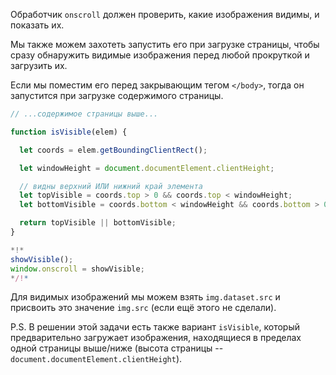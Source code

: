 Обработчик `onscroll` должен проверить, какие изображения видимы, и показать их.

Мы также можем захотеть запустить его при загрузке страницы, чтобы сразу обнаружить видимые изображения перед любой прокруткой и загрузить их.

Если мы поместим его перед закрывающим тегом `</body>`, тогда он запустится при загрузке содержимого страницы.

```js
// ...содержимое страницы выше...

function isVisible(elem) {

  let coords = elem.getBoundingClientRect();

  let windowHeight = document.documentElement.clientHeight;

  // видны верхний ИЛИ нижний край элемента
  let topVisible = coords.top > 0 && coords.top < windowHeight;
  let bottomVisible = coords.bottom < windowHeight && coords.bottom > 0;

  return topVisible || bottomVisible;
}

*!*
showVisible();
window.onscroll = showVisible;
*/!*
```

Для видимых изображений мы можем взять `img.dataset.src` и присвоить это значение `img.src` (если ещё этого не сделали).

P.S. В решении этой задачи есть также вариант `isVisible`, который предварительно загружает изображения, находящиеся в пределах одной страницы выше/ниже (высота страницы -- `document.documentElement.clientHeight`).